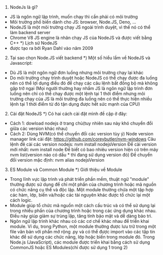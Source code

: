 1. NodeJs là gì?
- JS là ngôn ngữ lập trình, muốn chạy thì cần phải có môi trường
- Môi trường phổ biến dành cho JS: browser, Node.JS, Deno, ...
- NodeJS là một môi trường chạy JS ngoài trình duyệt, vì thế nó có thể làm backend server
- Chrome V8 JS engine là nhân chạy JS của NodeJS và được viết bằng C++
*) Lịch sử NodeJS
- được tạo ra bởi Ryan Dahl vào năm 2009
2. Tại sao chọn Node.JS viết backend
*) Một số hiểu lầm về NodeJS và Javascript:
- Dù JS là một ngôn ngữ đơn luồng nhưng môi trường chạy lại khác
- Do môi trường chạy trình duyệt hoặc NodeJS có thể chạy được đa luồng nên có thể lợi dụng điều đó để chạy các câu lệnh bất đồng bộ mà không gặp trở ngại
(Mọi người thường hay nhầm JS là ngôn ngữ lập trình đơn luồng nên chỉ có thể chạy được một lệnh tại 1 thời điểm nhưng môi trường chạy của JS là môi trường đa luồng nên có thể thực hiện nhiều lệnh tại 1 thời điểm từ đó tận dụng được hết sức mạnh của CPU)
2. Cài đặt NodeJS
*) Có hai cách cài đặt mình đề cập ở đây:
- Cách 1: dowload nodejs ở trang chủ(tuy nhiên sau này khó chuyển đổi giữa các version khác nhau)
- Cách 2: Dùng NVM(có thể chuyển đổi các version tùy ý)
                Node version manager
link cài đặt: https://github.com/coreybutler/nvm-windows
    Câu lệnh đê cài các version nodejs:
        nvm install nodejsVersion
    Để cài version mới nhất:
        nvm install node
    Để biết có bao nhiêu version hiện có trên máy
        nvm list(version nào có dấu * thì đang sử dụng version đó)
    Để chuyển đổi version mặc định:
        nvm alias nodejsVersion
3. ES Module và Common Module
*) Giới thiệu về Module
- Trong lĩnh vực lập trình và phát triển phần mềm, thuật ngữ "module" thường được sử dụng để chỉ một phần của chương trình hoặc mã nguồn có chức năng cụ thể và độc lập. Một module thường chứa một tập hợp các hàm, lớp, biến và/hoặc các tài nguyên khác được tổ chức lại một cách logic.
- Module giúp tổ chức mã nguồn một cách cấu trúc và có thể sử dụng lại trong nhiều phần của chương trình hoặc trong các ứng dụng khác nhau. Điều này giúp giảm sự trùng lặp, tăng tính bảo mật và dễ dàng bảo trì.
- Ngôn ngữ lập trình khác nhau có các cơ chế khác nhau để triển khai module. Ví dụ, trong Python, một module thường được lưu trữ trong một file văn bản với phần mở rộng .py và có thể được import vào các tập tin khác để sử dụng các chức năng, lớp hoặc biến trong module đó. Trong Node.js (JavaScript), các module được triển khai bằng cách sử dụng CommonJS hoặc ES Modules(chỉ được sử dụng 1 trong 2)
